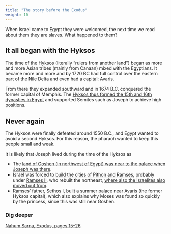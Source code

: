 ```yaml
---
title: "The story before the Exodus"
weight: 10
---
```


When Israel came to Egypt they were welcomed, the next time we read about them they are slaves. What happened to them?

## It all began with the Hyksos

<a name="31f6"></a>
The time of the Hyksos (literally “rulers from another land”) began as more and more Asian tribes (mainly from Canaan) mixed with the Egyptians. It became more and more and by 1720 BC had full control over the eastern part of the Nile Delta and even had a capital: Avaris.

From there they expanded southward and in 1674 B.C. conquered the former capital of Memphis. The [Hyksos thus formed the 15th and 16th dynasties in Egypt](https://en.wikipedia.org/wiki/Second_Intermediate_Period_of_Egypt) and supported Semites such as Joseph to achieve high positions.

## Never again

<a name="dc6a"></a>
The Hyksos were finally defeated around 1550 B.C., and Egypt wanted to avoid a second Hyksos. For this reason, the pharaoh wanted to keep this people small and weak.

It is likely that Joseph lived during the time of the Hyksos as

- The [land of Goshen (in northwest of Egypt) was near to the palace when Joseph was there](https://www.bibleserver.com/NIV/Genesis45%3A10).
- Israel was forced to [build the cities of Pithon and Ramses](https://www.bibleserver.com/NIV/Exodus1%3A11), probably under [Ramses II](https://en.wikipedia.org/wiki/Ramesses_II), who rebuilt the northeast, [where also the Israelites also moved out from](https://www.bibleserver.com/NIV/Exodus12%3A37).
- Ramses’ father, Sethos I, built a summer palace near Avaris (the former Hyksos capital), which also explains why Moses was found so quickly by the princess, since this was still near Goshen.

### Dig deeper

[Nahum Sarna, Exodus, pages 15–26](../../../../about/ressources/index.html#sarna_exo)

